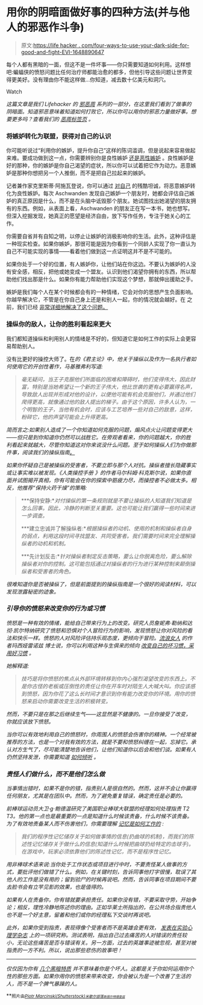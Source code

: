 # 用你的阴暗面做好事的四种方法(并与他人的邪恶作斗争)

> 原文:[https://life hacker . com/four-ways-to-use-your-dark-side-for-good-and-fight-EVI-1648890647](https://lifehacker.com/four-ways-to-use-your-dark-side-for-good-and-fight-evi-1648890647)

每个人都有黑暗的一面，但这不是一件坏事——你只需要知道如何利用。这样想吧:蝙蝠侠的愤怒问题比任何治疗师都能治愈的都多，但他引导这些问题让世界变得更美好。没有理由你不能这样做...你知道，减去数十亿美元和洞穴。

Watch

*这篇文章是我们 Lifehacker 的* [*邪恶周*](https://lifehacker.com/welcome-to-lifehackers-fifth-annual-evil-week-1647621043) *系列的一部分，在这里我们看到了做事的阴暗面。知道邪恶意味着知道如何打败它，所以你可以用你的邪恶力量做好事。想要更多吗？查看我们的* [*恶周标签页*](http://lifehacker.com/tag/evilweek) *。*

### 将嫉妒转化为联盟，获得对自己的认识

你可能听说过“利用你的嫉妒，提升你自己”这样的陈词滥调，但是说起来容易做起来难。要成功做到这一点，你需要辨别你是良性嫉妒 [还是恶性嫉妒](http://www.ncbi.nlm.nih.gov/pubmed/19485619) 。良性嫉妒是好的那种，你的嫉妒是你自己渴望的症状，所以你可以试着把它作为动力。恶意嫉妒是那种你想把另一个人推倒，而不是把自己拉起来的嫉妒。

记者兼作家克里斯蒂·阿施瓦登说，你可以通过 [对自己](http://www.huffingtonpost.com/2013/03/06/jealous-friends-envy-jealousy_n_2791331.html) 的残酷坦诚，将恶意嫉妒转化为良性嫉妒。每次 Aschwanden 发现自己嫉妒一个朋友时，她都会评估自己嫉妒的真正原因是什么，而不是在头脑中诋毁那个朋友。她试图找出她渴望的朋友拥有的东西。例如，从表面上看，Aschwanden 的朋友正在写一本书，她也想写。但深入挖掘发现，她真正的愿望是经济自由，放下写作任务，专注于她关心的工作。

你需要自省并有自知之明，以停止让嫉妒的消极影响你的生活。此外，这种评估是一种现实检查。如果你嫉妒，那很可能是因为你看到一个同龄人实现了你一直认为自己不可能实现的事情——看着他们做到这一点证明这并不是不可能的。

如果你处于一个好的位置，有人嫉妒你，让他们站在你这边。不要认为嫉妒的人没有安全感，相反，把他或她变成一个盟友。认识到他们渴望你拥有的东西，所以帮助他们找出那是什么。如果你有能力帮助他们实现这个梦想，那就伸出援助之手。

嫉妒是我们每个人在某个时候都会有的一种情绪，它会对你的思想产生负面影响。你越早解决它，不管是在你自己身上还是和别人一起，你的情况就会越好。在 之前，我们已经 [非常详细地解决了这个问题。](https://lifehacker.com/how-i-learned-to-stop-being-so-jealous-and-finally-get-1529920256)

### 操纵你的敌人，让你的胜利看起来更大

我们都知道操纵和利用别人的情绪是不好的，但知道它是如何工作的实际上会更容易帮助别人。

没有比更好的操控大师了。在[](http://www.gutenberg.org/ebooks/1232)*的《君主论》中，他关于操纵以及作为一名执行者如何使用它的开创性著作，马基雅弗利写道:*

> *毫无疑问，当王子克服他们所面临的困难和障碍时，他们变得伟大，因此财富，特别是当她希望让一个新的王子伟大，他比世袭的更有必要赢得名声，导致敌人出现并形成对他的设计，以便他可能有机会克服他们，并通过他们爬得更高，就像通过他的敌人提出的梯子。由于这个原因，许多人认为，一个明智的王子，当他有机会时，应该与工艺培养一些对自己的敌意，这样，粉碎它，他的声望可能会上升得更高。*

*简而言之:如果别人造成了一个你知道如何克服的问题，煽风点火让问题变得更大——但只是到你知道你仍然可以战胜它。在旁观者看来，你的问题越大，你的胜利看起来就越大，尽管你知道这对你来说没什么问题。至于如何操纵人们为你做那件事，阅读我们的操纵指南[。](http://lifehacker.com/how-to-manipulate-people-30859340)*

*如果你怀疑自己是被操纵的受害者，不要立即与那个人对抗。操纵者擅长隐藏事实或让事实难以被发现。《人类操控手册 》的作者马尔科姆·科克斯尔说，如果你直面并试图揭开真相，你有可能会在你的探索中筋疲力尽，而操控者不必做太多。相反，他推荐“保持火药干燥”的策略:*

> ***保持安静:**对付操纵的第一条规则就是不要让操纵的人知道我们知道是怎么回事。因此，冷静的判断至关重要。这也可能让我们赢得一些时间来进一步调查。*
> 
> ***建立忠诚并了解操纵者:**根据操纵者的动机、使用的机制和操纵者自身的弱点，利用这段时间寻找盟友、共同受害者。我们需要时间来完全理解操纵者的动机和机制。*
> 
> ***先计划反击:**针对操纵者制定反击策略，要么让你脱离危险，要么解除操纵者对你的控制。这可能包括通过对操纵者的行为进行某种控制来颠倒操纵者和受害者的角色。*

*很难知道你是否被操纵了，但是前面提到的操纵指南是一个很好的阅读材料，可以发现泄露秘密的迹象。*

### *引导你的愤怒来改变你的行为或习惯*

*愤怒是一种有效的情绪，能给自己带来行为上的改变。研究人员詹妮弗·勒纳和达彻·凯尔特纳研究了愤怒和恐惧对个人冒险行为的影响，发现愤怒让你对风险的看法和快乐一样。愤怒的人对风险评估持乐观态度，更倾向于冒险。[](http://outsmartyourbrain.com/)[*流浪女人*](http://www.amazon.com/Wander-Woman-High-Achieving-Contentment-Direction/dp/1605093513?asc_campaign=InlineText&asc_refurl=https://lifehacker.com/four-ways-to-use-your-dark-side-for-good-and-fight-evi-1648890647&asc_source=&tag=kinjalifehackerlink-20) 的作者玛西娅雷诺兹 博士说，你可以利用这种与生俱来的倾向 [改变自己的坏习惯，采用好习惯](http://www.psychologytoday.com/blog/wander-woman/201101/want-change-get-angry) 。*

*她解释道:*

> *技巧是将你愤怒的焦点从外部环境转移到你内心强烈渴望改变的东西上。不是你古怪的老板或压倒性的责任让你在开车时对陌生人大喊大叫。你应该感到愤怒，因为你花了这么长时间才意识到你有能力改变你的环境。用你的愤怒来启动你需要改变生活的积极转变。*

*然而，不要只是在那之后继续生气——这显然是不健康的。一旦你接受了改变，你就应该放下愤怒。*

*当你可以有效地利用自己的愤怒时，你周围人的愤怒会伤害你的精神。一个经常被推荐的方法，也是一个对我有效的方法，就是不要和愤怒纠缠在一起，忘掉它。承认对方生气了，尽可能清楚地告诉他们，让他们知道你以后会和他们谈。如果有人仍然坚持发泄，你需要知道 [如何倾听](http://lifehacker.com/how-to-listen-when-someone-is-venting-505638078) 。*

### *责怪人们做什么，而不是他们怎么做*

*当事情出错时，如果不是你的错，指责别人是很自然的。然而，这并不会让你赢得任何朋友，尤其是在团队中。然而，为了避免重复错误，确定责任是必要的。*

*前棒球运动员大卫·g·鲍德温研究了美国职业棒球大联盟的经理如何处理指责 T2 T3。他的第一点也是最重要的一点是知道什么时候该责备，什么时候不该责备。为了有效地责备某人而不伤害他们，你需要理解 [记忆是如何工作的](http://lifehacker.com/how-your-memory-works-and-three-ways-to-improve-it-1370487727) :*

> *我们的程序性记忆储存关于如何做事情的信息(扔曲球的机制)，而我们的陈述性记忆储存关于做什么的信息(知道什么时候把曲球扔给特定的击球手)。在游戏中，玩家必须依靠他们的陈述性记忆，而不是程序性记忆。*

*用非棒球术语来说:当你处于工作状态或项目进行中时，不要责怪某人做事的方式，要批评他们做错了什么。例如，在关键时刻，告诉同事他打字很慢，耽误了其他人的工作是没有用的；留到验尸的时候再说吧。然而，告诉同事在项目期间不要去脸书会有立竿见影的效果，也是值得的。*

*如果有人在责备你，你有错就要承担责任。如果你没有错，不要采取守势，开始争论；相反，理性冷静地陈述你的理由。正如华莱士所指出的，在公共场合指责他人也不是一个好主意，留着和他们或你的经理私下交谈时再说吧。*

*此外，如果你受到指责，表现得像个受害者而不是英雄会更有效， [发表在*实验心理学杂志*](http://www.mpm.umd.edu/Gray%20and%20Wegner%20(2011)%20To%20escape%20blame,%20don't%20be%20a%20hero--Be%20a%20victim.pdf) 上的一项研究称。测试表明，指出自己过去痛苦的人对错误的责任较小，无论这些痛苦是否与错误有关。另一方面，过去的英雄事迹被忽视，甚至对被指责的一方不利。所以，说出那些悲伤的故事吧！*

* * *

*仅仅因为你有 [几个黑暗特质](https://lifehacker.com/top-10-supposedly-bad-personality-traits-that-can-act-1644852692) 并不意味着你是个坏人。这都是关于你如何运用你个性的那些方面。如果你用你的愤怒来带来改变，你会被认为是一个改善了生活的人，而不是一个脾气暴躁的人。*

**<small>照片由</small>*[*<small>Piotr Marcinski(Shutterstock)</small>*](http://www.shutterstock.com/pic-200095700/stock-photo-sad-brunette-girl-jealousy-about-her-friend.html?src=lwCuuaDp7Qa9tvzF3e0I9g-1-28)*<small></small>*<small>[*<small>米歇尔部落</small>*](https://www.flickr.com/photos/37539977@N00/2599062940/)*<small></small>*<small>[*<small>斯图尔特理查兹</small>*](https://www.flickr.com/photos/7149027@N07/4122009797/)</small></small>*

*<small><small></small></small>*